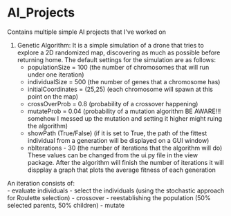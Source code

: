# AI_Projects
Contains multiple simple AI projects that I've worked on


1. Genetic Algorithm:
  It is a simple simulation of a drone that tries to explore a 2D randomized map, discovering as much as possible before returning home.
  The default settings for the simulation are as follows: 
    - populationSize = 100 (the number of chromosomes that will run under one iteration)
    - individualSize = 500 (the number of genes that a chromosome has)
    - initialCoordinates = (25,25) (each chromosome will spawn at this point on the map)
    - crossOverProb = 0.8 (probability of a crossover happening)
    - mutateProb = 0.04 (probability of a mutation algorithm BE AWARE!!! somehow I messed up the mutation and setting it higher might ruing the algorithm)
    - showPath (True/False) (if it is set to True, the path of the fittest individual from a generation will be displayed on a GUI window)
    - nbIterations - 30 (the number of iterations that the algorithm will do)
  These values can be changed from the ui.py file in the view package.
  After the algorithm will finish the number of iterations it will dispplay a graph that plots the average fitness of each generation
  
  
  An iteration consists of:  
    - evaluate individuals 
    - select the individuals (using the stochastic approach for Roulette selection) 
    - crossover
    - reestablishing the population (50% selected parents, 50% children)
    - mutate
    
